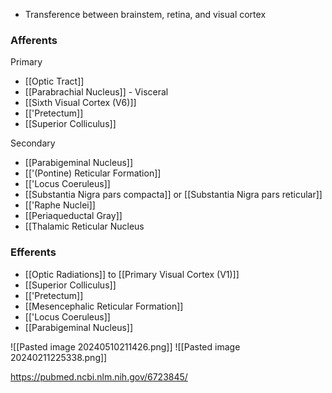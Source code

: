 - Transference between brainstem, retina, and visual cortex
### Afferents
Primary
- [[Optic Tract]]
- [[Parabrachial Nucleus]] - Visceral
- [[Sixth Visual Cortex (V6)]]
- [['Pretectum]]
- [[Superior Colliculus]]

Secondary
- [[Parabigeminal Nucleus]]
- [['(Pontine) Reticular Formation]]
- [['Locus Coeruleus]]
- [[Substantia Nigra pars compacta]] or [[Substantia Nigra pars reticular]]
- [['Raphe Nuclei]]
- [[Periaqueductal Gray]]
- [[Thalamic Reticular Nucleus
### Efferents
- [[Optic Radiations]] to [[Primary Visual Cortex (V1)]]
- [[Superior Colliculus]]
- [['Pretectum]]
- [[Mesencephalic Reticular Formation]]
- [['Locus Coeruleus]]
- [[Parabigeminal Nucleus]]

![[Pasted image 20240510211426.png]] 
![[Pasted image 20240211225338.png]]

https://pubmed.ncbi.nlm.nih.gov/6723845/